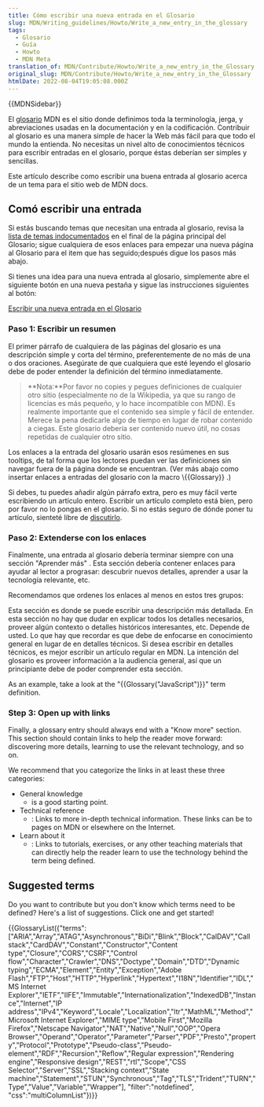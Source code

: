```yaml
---
title: Cómo escribir una nueva entrada en el Glosario
slug: MDN/Writing_guidelines/Howto/Write_a_new_entry_in_the_glossary
tags:
  - Glosario
  - Guía
  - Howto
  - MDN Meta
translation_of: MDN/Contribute/Howto/Write_a_new_entry_in_the_Glossary
original_slug: MDN/Contribute/Howto/Write_a_new_entry_in_the_Glossary
htmlDate: 2022-08-04T19:05:08.000Z
---
```

{{MDNSidebar}}

El [glosario](/es/docs/Glossary) MDN es el sitio donde definimos toda la terminología, jerga, y abreviaciones usadas en la documentación y en la codificación. Contribuir al glosario es una manera simple de hacer la Web más fácil para que todo el mundo la entienda. No necesitas un nivel alto de conocimientos técnicos para escribir entradas en el glosario, porque éstas deberían ser simples y sencillas.

Este artículo describe como escribir una buena entrada al glosario acerca de un tema para el sitio web de MDN docs.

## Comó escribir una entrada

Si estás buscando temas que necesitan una entrada al glosario, revisa la [lista de temas indocumentados](/es/docs/Glossary#Contribute_to_the_glossary) en el final de la página principal del Glosario; sigue cualquiera de esos enlaces para empezar una nueva página al Glosario para el item que has seguido;después digue los pasos más abajo.

Si tienes una idea para una nueva entrada al glosario, simplemente abre el siguiente botón en una nueva pestaña y sigue las instrucciones siguientes al botón:

<a class="button ignore-external mega positive" href="/en-US/docs/new?parent=4391">Escribir una nueva entrada en el Glosario</a>

### Paso 1: Escribir un resumen

El primer párrafo de cualquiera de las páginas del glosario es una descripción simple y corta del término, preferentemente de no más de una o dos oraciones. Asegúrate de que cualquiera que esté leyendo el glosario debe de poder entender la definición del término inmediatamente.

> **Nota:**Por favor no copies y pegues definiciones de cualquier otro sitio (especialmente no de la Wikipedia, ya que su rango de licencias es más pequeño, y lo hace incompatible con MDN). Es realmente importante que el contenido sea simple y fácil de entender. Merece la pena dedicarle algo de tiempo en lugar de robar contenido a ciegas. Este glosario debería ser contenido nuevo útil, no cosas repetidas de cualquier otro sitio.

Los enlaces a la entrada del glosario usarán esos resúmenes en sus tooltips, de tal forma que los lectores puedan ver las definiciones sin navegar fuera de la página donde se encuentran. (Ver más abajo como insertar enlaces a entradas del glosario con la macro \\{{Glossary}} .)

Si debes, tu puedes añadir algún párrafo extra, pero es muy fácil verte escribiendo un artículo entero. Escribir un artículo completo está bien, pero por favor no lo pongas en el glosario. Si no estás seguro de dónde poner tu artículo, sienteté libre de [discutirlo](/es/docs/MDN/Community#Join_our_mailing_lists).

### Paso 2: Extenderse con los enlaces

Finalmente, una entrada al glosario debería terminar siempre con una sección "Aprender más" . Esta sección debería contener enlaces para ayudar al lector a prograsar: descubrir nuevos detalles, aprender a usar la tecnología relevante, etc.

Recomendamos que ordenes los enlaces al menos en estos tres grupos:

Esta sección es donde se puede escribir una descripción más detallada. En esta sección no hay que dudar en explicar todos los detalles necesarios, proveer algún contexto o detalles históricos interesantes, etc. Depende de usted. Lo que hay que recordar es que debe de enfocarse en conocimiento general en lugar de en detalles técnicos. Si desea escribir en detalles técnicos, es mejor escribir un artículo regular en MDN. La intención del glosario es proveer información a la audiencia general, así que un principiante debe de poder comprender esta sección.

As an example, take a look at the "{{Glossary("JavaScript")}}" term definition.

### Step 3: Open up with links

Finally, a glossary entry should always end with a "Know more" section. This section should contain links to help the reader move forward: discovering more details, learning to use the relevant technology, and so on.

We recommend that you categorize the links in at least these three categories:

- General knowledge
  - is a good starting point.
- Technical reference
  - : Links to more in-depth technical information. These links can be to pages on MDN or elsewhere on the Internet.
- Learn about it
  - : Links to tutorials, exercises, or any other teaching materials that can directly help the reader learn to use the technology behind the term being defined.

## Suggested terms

Do you want to contribute but you don't know which terms need to be defined? Here's a list of suggestions. Click one and get started!

{{GlossaryList({"terms":["ARIA","Array","ATAG","Asynchronous","BiDi","Blink","Block","CalDAV","Call stack","CardDAV","Constant","Constructor","Content type","Closure","CORS","CSRF","Control flow","Character","Crawler","DNS","Doctype","Domain","DTD","Dynamic typing","ECMA","Element","Entity","Exception","Adobe Flash","FTP","Host","HTTP","Hyperlink","Hypertext","I18N","Identifier","IDL","MS Internet Explorer","IETF","IIFE","Immutable","Internationalization","IndexedDB","Instance","Internet","IP address","IPv4","Keyword","Locale","Localization","ltr","MathML","Method","Microsoft Internet Explorer","MIME type","Mobile First","Mozilla Firefox","Netscape Navigator","NAT","Native","Null","OOP","Opera Browser","Operand","Operator","Parameter","Parser","PDF","Presto","property","Protocol","Prototype","Pseudo-class","Pseudo-element","RDF","Recursion","Reflow","Regular expression","Rendering engine","Responsive design","REST","rtl","Scope","CSS Selector","Server","SSL","Stacking context","State machine","Statement","STUN","Synchronous","Tag","TLS","Trident","TURN","Type","Value","Variable","Wrapper"], "filter":"notdefined", "css":"multiColumnList"})}}
